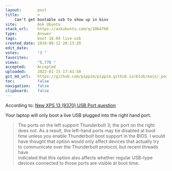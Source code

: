 ```yaml
---
layout:       post
title:        >
    Can't get bootable usb to show up in bios
site:         Ask Ubuntu
stack_url:    https://askubuntu.com/q/1064760
type:         Answer
tags:         boot 18.04 live-usb
created_date: 2018-08-12 20:13:20
edit_date:    
votes:        "3 "
favorites:    
views:        "5,776 "
accepted:     Accepted
uploaded:     2022-01-15 17:41:50
git_md_url:   https://github.com/pippim/pippim.github.io/blob/main/_posts/2018/2018-08-12-Can^t-get-bootable-usb-to-show-up-in-bios.md
toc:          false
navigation:   false
clipboard:    false
---
```


According to: [New XPS 13 (9370) USB Port question][1]

Your laptop will only boot a live USB plugged into the right hand port.

> The ports on the left support Thunderbolt 3; the port on the right  
> does not.  As a result, the left-hand ports may be disabled at boot  
> time unless you enable Thunderbolt boot support in the BIOS.  I would  
> have thought that option would only affect devices that actually try  
> to communicate over the Thunderbolt protocol, but recent threads have  
> indicated that this option also affects whether regular USB-type  
> devices connected to those ports are visible at boot time.  

  [1]: https://www.dell.com/community/XPS/New-XPS-13-9370-USB-Port-question/td-p/6048300
